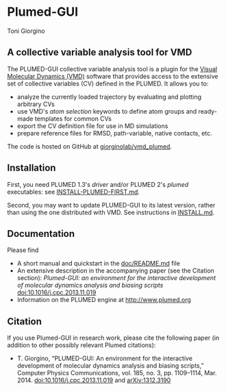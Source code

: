 Plumed-GUI
==========

Toni Giorgino  


A collective variable analysis tool for VMD
------------

The PLUMED-GUI collective variable analysis tool is a plugin for the [Visual Molecular Dynamics (VMD)](https://www.ks.uiuc.edu/Research/vmd/)
software that provides access to the extensive set of collective variables (CV) defined in the PLUMED. It allows you to:

- analyze the currently loaded trajectory by evaluating and plotting arbitrary CVs
- use VMD's *atom selection* keywords to define atom groups and ready-made templates for common CVs
- export the CV definition file for use in MD simulations
- prepare reference files for RMSD, path-variable, native contacts, etc.
 
The code is hosted on GitHub at
[giorginolab/vmd_plumed](https://github.com/giorginolab/vmd_plumed).




Installation
------------

First, you need PLUMED 1.3's *driver* and/or PLUMED 2's *plumed*
executables: see [INSTALL-PLUMED-FIRST.md](doc/INSTALL-PLUMED-FIRST.md).

Second, you may want to update PLUMED-GUI to its latest version,
rather than using the one distributed with VMD. See instructions
in [INSTALL.md](doc/INSTALL.md).




Documentation
-------------

Please find

- A short manual and quickstart in the [doc/README.md](doc/README.md) file
- An extensive description in the accompanying paper (see the Citation section):   _Plumed-GUI: an environment for the interactive development of molecular dynamics analysis and biasing scripts_ [doi:10.1016/j.cpc.2013.11.019](http://dx.doi.org/10.1016/j.cpc.2013.11.019) 
- Information on the PLUMED engine at http://www.plumed.org 



Citation
--------

If you use Plumed-GUI in research work, please cite the following paper
(in addition to other possibly relevant Plumed citations):

-  T. Giorgino, “PLUMED-GUI: An environment for the interactive
   development of molecular dynamics analysis and biasing scripts,”
   Computer Physics Communications, vol. 185, no. 3, pp. 1109–1114,
   Mar. 2014. [doi:10.1016/j.cpc.2013.11.019](http://dx.doi.org/10.1016/j.cpc.2013.11.019) and 
   [arXiv:1312.3190](https://arxiv.org/abs/1312.3190)





